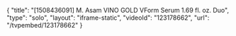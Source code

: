 {
    "title": "[1508436091] M. Asam VINO GOLD VForm Serum 1.69 fl. oz. Duo",
    "type": "solo",
    "layout": "iframe-static",
    "videoId": "123178662",
    "url": "\/tvpembed\/123178662"
}